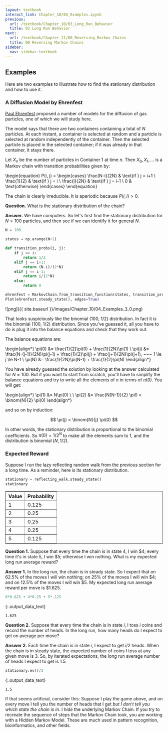 ```yaml
---
layout: textbook
interact_link: Chapter_10/04_Examples.ipynb
previous:
  url: /textbook/Chapter_10/03_Long_Run_Behavior
  title: 03 Long Run Behavior
next:
  url: /textbook/Chapter_11/00_Reversing_Markov_Chains
  title: 00 Reversing Markov Chains
sidebar:
  nav: sidebar-textbook
---
```


## Examples ##

Here are two examples to illustrate how to find the stationary distribution and how to use it.

### A Diffusion Model by Ehrenfest ###
[Paul Ehrenfest](https://en.wikipedia.org/wiki/Paul_Ehrenfest) proposed a number of models for the diffusion of gas particles, one of which we will study here.

The model says that there are two containers containing a total of $N$ particles. At each instant, a container is selected at random and a particle is selected at random independently of the container. Then the selected particle is placed in the selected container; if it was already in that container, it stays there.

Let $X_n$ be the number of particles in Container 1 at time $n$. Then $X_0, X_1, \ldots$ is a Markov chain with transition probabilities given by:

\begin{equation}
P(i, j) = 
 \begin{cases} 
      \frac{N-i}{2N} & \text{if } j = i+1 \\
      \frac{1}{2} & \text{if } j = i \\
      \frac{i}{2N} & \text{if } j = i-1 \\
      0 & \text{otherwise}
   \end{cases}
\end{equation}

The chain is clearly irreducible. It is aperiodic because $P(i, i) > 0$.

**Question.** What is the stationary distribution of the chain? 

**Answer.** We have computers. So let's first find the stationary distribution for $N=100$ particles, and then see if we can identify it for general $N$.


<div class="input_area" markdown="1">

```python
N = 100

states = np.arange(N+1)

def transition_probs(i, j):
    if j == i:
        return 1/2
    elif j == i+1:
        return (N-i)/(2*N)
    elif j == i-1:
        return i/(2*N)
    else:
        return 0

ehrenfest = MarkovChain.from_transition_function(states, transition_probs)
Plot(ehrenfest.steady_state(), edges=True)
```

</div>


![png]({{ site.baseurl }}/images/Chapter_10/04_Examples_3_0.png)


That looks suspiciously like the binomial (100, 1/2) distribution. In fact it *is* the binomial (100, 1/2) distribution. Since you've guessed it, all you have to do is plug it into the balance equations and check that they work out. 

The balance equations are:

\begin{align*}
\pi(0) &= \frac{1}{2}\pi(0) + \frac{1}{2N}\pi(1) \\
\pi(j) &= \frac{N-(j-1)}{2N}\pi(j-1) + \frac{1}{2}\pi(j) + \frac{j+1}{2N}\pi(j+1), ~~~ 1 \le j \le N-1 \\
\pi(N) &= \frac{1}{2N}\pi(N-1) + \frac{1}{2}\pi(N)
\end{align*}

You have already guessed the solution by looking at the answer calculated for $N=100$. But if you want to start from scratch, you'll have to simplify the balance equations and try to write all the elements of $\pi$ in terms of $\pi(0)$. You will get:

\begin{align*}
\pi(1) &= N\pi(0) \\ \\
\pi(2) &= \frac{N(N-1)}{2} \pi0 = \binom{N}{2} \pi(0)
\end{align*}

and so on by induction:

$$
\pi(j) = \binom{N}{j} \pi(0)
$$

In other words, the stationary distribution is proportional to the binomial coefficients. So $\pi(0) = 1/2^N$ to make all the elements sum to 1, and the distribution is binomial $(N, 1/2)$.

### Expected Reward ###
Suppose I run the lazy reflecting random walk from the previous section for a long time. As a reminder, here is its stationary distribution.


<div class="input_area" markdown="1">

```python
stationary = reflecting_walk.steady_state()
stationary
```

</div>




<div markdown="0">
<table border="1" class="dataframe">
    <thead>
        <tr>
            <th>Value</th> <th>Probability</th>
        </tr>
    </thead>
    <tbody>
        <tr>
            <td>1    </td> <td>0.125      </td>
        </tr>
    </tbody>
        <tr>
            <td>2    </td> <td>0.25       </td>
        </tr>
    </tbody>
        <tr>
            <td>3    </td> <td>0.25       </td>
        </tr>
    </tbody>
        <tr>
            <td>4    </td> <td>0.25       </td>
        </tr>
    </tbody>
        <tr>
            <td>5    </td> <td>0.125      </td>
        </tr>
    </tbody>
</table>
</div>



**Question 1.** Suppose that every time the chain is in state 4, I win $\$4$; every time it's in state 5, I win $\$5$; otherwise I win nothing. What is my expected long run average reward?

**Answer 1.** In the long run, the chain is in steady state. So I expect that on 62.5% of the moves I will win nothing; on 25% of the moves I will win $\$4$; and on 12.5% of the moves I will win $\$5$. My expected long run average reward per move is $\$1.625$.


<div class="input_area" markdown="1">

```python
0*0.625 + 4*0.25 + 5*.125
```

</div>




{:.output_data_text}
```
1.625
```



**Question 2.** Suppose that every time the chain is in state $i$, I toss $i$ coins and record the number of heads. In the long run, how many heads do I expect to get on average per move?

**Answer 2.** Each time the chain is in state $i$, I expect to get $i/2$ heads. When the chain is in steady state, the expected number of coins I toss at any given move is 3. So, by iterated expectations, the long run average number of heads I expect to get is 1.5.


<div class="input_area" markdown="1">

```python
stationary.ev()/2
```

</div>




{:.output_data_text}
```
1.5
```



If that seems artificial, consider this: Suppose I play the game above, and on every move I tell you the number of heads that I get *but I don't tell you which state the chain is in.* I *hide* the underlying Markov Chain. If you try to recreate the sequence of steps that the Markov Chain took, you are working with a Hidden Markov Model. These are much used in pattern recognition, bioinformatics, and other fields.
